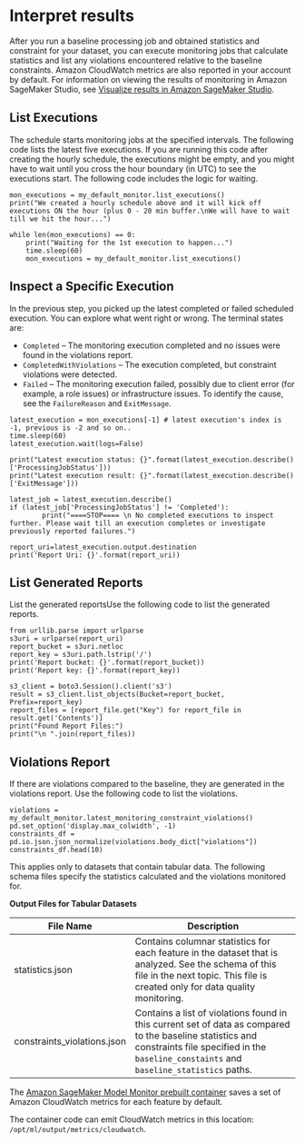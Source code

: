 # Interpret results<a name="model-monitor-interpreting-results"></a>

After you run a baseline processing job and obtained statistics and constraint for your dataset, you can execute monitoring jobs that calculate statistics and list any violations encountered relative to the baseline constraints\. Amazon CloudWatch metrics are also reported in your account by default\. For information on viewing the results of monitoring in Amazon SageMaker Studio, see [Visualize results in Amazon SageMaker Studio](model-monitor-interpreting-visualize-results.md)\.

## List Executions<a name="w2402aac27c18c20c31b5"></a>

The schedule starts monitoring jobs at the specified intervals\. The following code lists the latest five executions\. If you are running this code after creating the hourly schedule, the executions might be empty, and you might have to wait until you cross the hour boundary \(in UTC\) to see the executions start\. The following code includes the logic for waiting\.

```
mon_executions = my_default_monitor.list_executions()
print("We created a hourly schedule above and it will kick off executions ON the hour (plus 0 - 20 min buffer.\nWe will have to wait till we hit the hour...")

while len(mon_executions) == 0:
    print("Waiting for the 1st execution to happen...")
    time.sleep(60)
    mon_executions = my_default_monitor.list_executions()
```

## Inspect a Specific Execution<a name="w2402aac27c18c20c31b7"></a>

 

In the previous step, you picked up the latest completed or failed scheduled execution\. You can explore what went right or wrong\. The terminal states are:
+ `Completed` – The monitoring execution completed and no issues were found in the violations report\.
+ `CompletedWithViolations` – The execution completed, but constraint violations were detected\.
+ `Failed` – The monitoring execution failed, possibly due to client error \(for example, a role issues\) or infrastructure issues\. To identify the cause, see the `FailureReason` and `ExitMessage`\.

```
latest_execution = mon_executions[-1] # latest execution's index is -1, previous is -2 and so on..
time.sleep(60)
latest_execution.wait(logs=False)

print("Latest execution status: {}".format(latest_execution.describe()['ProcessingJobStatus']))
print("Latest execution result: {}".format(latest_execution.describe()['ExitMessage']))

latest_job = latest_execution.describe()
if (latest_job['ProcessingJobStatus'] != 'Completed'):
        print("====STOP==== \n No completed executions to inspect further. Please wait till an execution completes or investigate previously reported failures.")
```

```
report_uri=latest_execution.output.destination
print('Report Uri: {}'.format(report_uri))
```

## List Generated Reports<a name="w2402aac27c18c20c31b9"></a>

List the generated reportsUse the following code to list the generated reports\. 

```
from urllib.parse import urlparse
s3uri = urlparse(report_uri)
report_bucket = s3uri.netloc
report_key = s3uri.path.lstrip('/')
print('Report bucket: {}'.format(report_bucket))
print('Report key: {}'.format(report_key))

s3_client = boto3.Session().client('s3')
result = s3_client.list_objects(Bucket=report_bucket, Prefix=report_key)
report_files = [report_file.get("Key") for report_file in result.get('Contents')]
print("Found Report Files:")
print("\n ".join(report_files))
```

## Violations Report<a name="w2402aac27c18c20c31c11"></a>

If there are violations compared to the baseline, they are generated in the violations report\. Use the following code to list the violations\.

```
violations = my_default_monitor.latest_monitoring_constraint_violations()
pd.set_option('display.max_colwidth', -1)
constraints_df = pd.io.json.json_normalize(violations.body_dict["violations"])
constraints_df.head(10)
```

This applies only to datasets that contain tabular data\. The following schema files specify the statistics calculated and the violations monitored for\.


**Output Files for Tabular Datasets**  

| File Name | Description | 
| --- | --- | 
| statistics\.json |  Contains columnar statistics for each feature in the dataset that is analyzed\. See the schema of this file in the next topic\.  This file is created only for data quality monitoring\.   | 
| constraints\_violations\.json |  Contains a list of violations found in this current set of data as compared to the baseline statistics and constraints file specified in the `baseline_constaints` and `baseline_statistics` paths\.  | 

The [Amazon SageMaker Model Monitor prebuilt container](model-monitor-pre-built-container.md) saves a set of Amazon CloudWatch metrics for each feature by default\. 

The container code can emit CloudWatch metrics in this location: `/opt/ml/output/metrics/cloudwatch`\. 